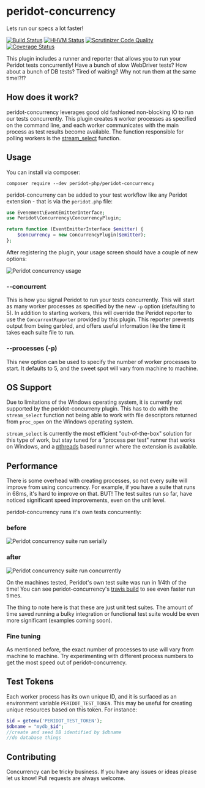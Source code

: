 # peridot-concurrency

Lets run our specs a lot faster!

[![Build Status](https://travis-ci.org/peridot-php/peridot-concurrency.png)](https://travis-ci.org/peridot-php/peridot-concurrency) [![HHVM Status](http://hhvm.h4cc.de/badge/peridot-php/peridot-concurrency.svg)](http://hhvm.h4cc.de/package/peridot-php/peridot-concurrency)
[![Scrutinizer Code Quality](https://scrutinizer-ci.com/g/peridot-php/peridot-concurrency/badges/quality-score.png?b=master)](https://scrutinizer-ci.com/g/peridot-php/peridot-concurrency/?branch=master) [![Coverage Status](https://coveralls.io/repos/peridot-php/peridot-concurrency/badge.svg?branch=master)](https://coveralls.io/r/peridot-php/peridot-concurrency?branch=master)

This plugin includes a runner and reporter that allows you to run your Peridot tests concurrently! Have a bunch of slow WebDriver tests? How about a bunch of DB tests? Tired of waiting? Why not run them at the same time!?!?

## How does it work?

peridot-concurrency leverages good old fashioned non-blocking IO to run our tests concurrently. This plugin creates `N` worker processes as specified on the command line, and each worker communicates with the main process as test results become available. The function responsible for polling workers is the [stream_select](http://php.net/manual/en/function.stream-select.php) function.

## Usage

You can install via composer:

```
composer require --dev peridot-php/peridot-concurrency
```

peridot-concurreny can be added to your test workflow like any Peridot extension - that is via the `peridot.php` file:

```php
use Evenement\EventEmitterInterface;
use Peridot\Concurrency\ConcurrencyPlugin;

return function (EventEmitterInterface $emitter) {
    $concurrency = new ConcurrencyPlugin($emitter);
};
```

After registering the plugin, your usage screen should have a couple of new options:

![Peridot concurrency usage](https://raw.github.com/peridot-php/peridot-concurrency/master/usage.png "Peridot concurrency usage")

### --concurrent

This is how you signal Peridot to run your tests concurrently. This will start as many worker processes as specified by the new `-p` option (defaulting to 5). In addition to starting workers, this will override the Peridot reporter to use the `ConcurrentReporter` provided by this plugin. This reporter prevents output from being garbled, and offers useful information like the time it takes each suite file to run.

### --processes (-p)

This new option can be used to specify the number of worker processes to start. It defaults to 5, and the sweet spot will vary from machine to machine.

## OS Support

Due to limitations of the Windows operating system, it is currently not supported by the peridot-concurreny plugin. This has to do with the `stream_select` function not being able to work with file descriptors returned from `proc_open` on the Windows operating system.

`stream_select` is currently the most efficient "out-of-the-box" solution for this type of work, but stay tuned for a "process per test" runner that works on Windows, and a [pthreads](http://php.net/manual/en/book.pthreads.php) based runner where the extension is available.

## Performance

There is some overhead with creating processes, so not every suite will improve from using concurrency. For example, if you have a suite that runs in 68ms, it's hard to improve on that. BUT! The test suites run so far, have noticed significant speed improvements, even on the unit level.

peridot-concurrency runs it's own tests concurrently:

### before

![Peridot concurrency suite run serially](https://raw.github.com/peridot-php/peridot-concurrency/master/dot.png "Peridot concurrency suite run serially")

### after

![Peridot concurrency suite run concurrently](https://raw.github.com/peridot-php/peridot-concurrency/master/concurrent.png "Peridot concurrency suite run concurrently")

On the machines tested, Peridot's own test suite was run in 1/4th of the time! You can see peridot-concurrency's [travis build](https://travis-ci.org/peridot-php/peridot-concurrency) to see even faster run times.

The thing to note here is that these are just unit test suites. The amount of time saved running a bulky integration or functional test suite would be even more significant (examples coming soon).

### Fine tuning

As mentioned before, the exact number of processes to use will vary from machine to machine. Try experimenting with different process numbers to get the most speed out of peridot-concurrency.

## Test Tokens

Each worker process has its own unique ID, and it is surfaced as an environment variable `PERIDOT_TEST_TOKEN`. This may be useful for creating unique resources based on this token. For instance:

```php
$id = getenv('PERIDOT_TEST_TOKEN');
$dbname = "mydb_$id";
//create and seed DB identified by $dbname
//do database things
```

## Contributing

Concurrency can be tricky business. If you have any issues or ideas please let us know! Pull requests are always welcome.
